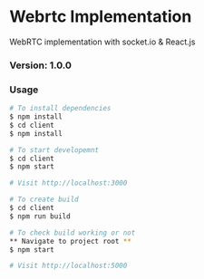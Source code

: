# Webrtc Implementation
WebRTC implementation with socket.io &amp; React.js

### Version: 1.0.0

### Usage

```sh
# To install dependencies
$ npm install
$ cd client
$ npm install
```

```sh
# To start developemnt
$ cd client
$ npm start

# Visit http://localhost:3000
```

```sh
# To create build
$ cd client
$ npm run build
```

```sh
# To check build working or not 
** Navigate to project root **
$ npm start

# Visit http://localhost:5000
```
